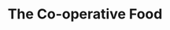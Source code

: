 ---
title: "The Co-operative Food"
url: /creag-ghoraidh/the-co-operative-food/
shop: supermarket
---